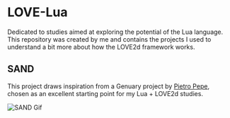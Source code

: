 # LOVE-Lua
Dedicated to studies aimed at exploring the potential of the Lua language. This repository was created by me and contains the projects I used to understand a bit more about how the LOVE2d framework works.

## SAND
This project draws inspiration from a Genuary project by [Pietro Pepe](https://www.linkedin.com/in/pietro-pepe-045224a1/), chosen as an excellent starting point for my Lua + LOVE2d studies. 

![SAND Gif](https://i.imgur.com/rSGKLgd.gif)